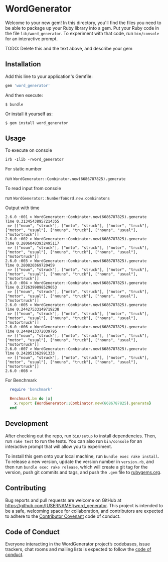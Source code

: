 # WordGenerator

Welcome to your new gem! In this directory, you'll find the files you need to be able to package up your Ruby library into a gem. Put your Ruby code in the file `lib/word_generator`. To experiment with that code, run `bin/console` for an interactive prompt.

TODO: Delete this and the text above, and describe your gem

## Installation

Add this line to your application's Gemfile:

```ruby
gem 'word_generator'
```

And then execute:

    $ bundle

Or install it yourself as:

    $ gem install word_generator

## Usage


To execute on console

`irb -Ilib -rword_generator`

For static number

run `WordGenerator::Combinator.new(6686787825).generate`

To read input from console

run `WordGenerator::NumberToWord.new.combinatons`

Output with time
```
2.6.0 :001 > WordGenerator::Combinator.new(6686787825).generate
Time 0.31345438957214355
 => [["noun", "struck"], ["onto", "struck"], ["motor", "truck"], ["motor", "usual"], ["nouns", "truck"], ["nouns", "usual"], ["motortruck"]]
2.6.0 :002 > WordGenerator::Combinator.new(6686787825).generate
Time 0.28060483932495117
 => [["noun", "struck"], ["onto", "struck"], ["motor", "truck"], ["motor", "usual"], ["nouns", "truck"], ["nouns", "usual"], ["motortruck"]]
2.6.0 :003 > WordGenerator::Combinator.new(6686787825).generate
Time 0.280820369720459
 => [["noun", "struck"], ["onto", "struck"], ["motor", "truck"], ["motor", "usual"], ["nouns", "truck"], ["nouns", "usual"], ["motortruck"]]
2.6.0 :004 > WordGenerator::Combinator.new(6686787825).generate
Time 0.2726399898529053
 => [["noun", "struck"], ["onto", "struck"], ["motor", "truck"], ["motor", "usual"], ["nouns", "truck"], ["nouns", "usual"], ["motortruck"]]
2.6.0 :005 > WordGenerator::Combinator.new(6686787825).generate
Time 0.24427533149719238
 => [["noun", "struck"], ["onto", "struck"], ["motor", "truck"], ["motor", "usual"], ["nouns", "truck"], ["nouns", "usual"], ["motortruck"]]
2.6.0 :006 > WordGenerator::Combinator.new(6686787825).generate
Time 0.2448413372039795
 => [["noun", "struck"], ["onto", "struck"], ["motor", "truck"], ["motor", "usual"], ["nouns", "truck"], ["nouns", "usual"], ["motortruck"]]
2.6.0 :007 > WordGenerator::Combinator.new(6686787825).generate
Time 0.242051362991333
 => [["noun", "struck"], ["onto", "struck"], ["motor", "truck"], ["motor", "usual"], ["nouns", "truck"], ["nouns", "usual"], ["motortruck"]]
2.6.0 :008 >
```
For Benchmark

```ruby
  require 'benchmark'

  Benchmark.bm do |x|
    x.report {WordGenerator::Combinator.new(6686787825).generate}
  end
```

## Development

After checking out the repo, run `bin/setup` to install dependencies. Then, run `rake test` to run the tests. You can also run `bin/console` for an interactive prompt that will allow you to experiment.

To install this gem onto your local machine, run `bundle exec rake install`. To release a new version, update the version number in `version.rb`, and then run `bundle exec rake release`, which will create a git tag for the version, push git commits and tags, and push the `.gem` file to [rubygems.org](https://rubygems.org).

## Contributing

Bug reports and pull requests are welcome on GitHub at https://github.com/[USERNAME]/word_generator. This project is intended to be a safe, welcoming space for collaboration, and contributors are expected to adhere to the [Contributor Covenant](http://contributor-covenant.org) code of conduct.

## Code of Conduct

Everyone interacting in the WordGenerator project’s codebases, issue trackers, chat rooms and mailing lists is expected to follow the [code of conduct](https://github.com/[USERNAME]/word_generator/blob/master/CODE_OF_CONDUCT.md).
